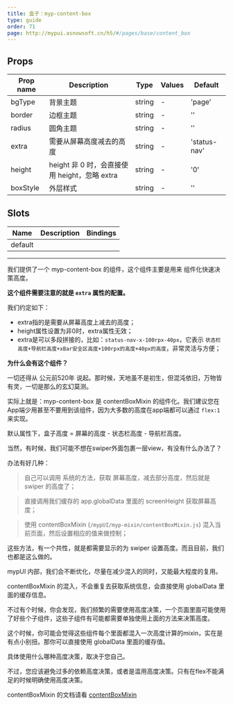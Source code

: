 ```yaml
---
title: 盒子：myp-content-box
type: guide
order: 71
page: http://mypui.asnowsoft.cn/h5/#/pages/base/content_box
---
```


## Props

| Prop name | Description                                   | Type   | Values | Default      |
| --------- | --------------------------------------------- | ------ | ------ | ------------ |
| bgType    | 背景主题                                      | string | -      | 'page'       |
| border    | 边框主题                                      | string | -      | ''           |
| radius    | 圆角主题                                      | string | -      | ''           |
| extra     | 需要从屏幕高度减去的高度                      | string | -      | 'status-nav' |
| height    | height 非 0 时，会直接使用 height，忽略 extra | string | -      | '0'          |
| boxStyle  | 外层样式                                      | string | -      | ''           |

## Slots

| Name    | Description | Bindings |
| ------- | ----------- | -------- |
| default |             |          |

---

我们提供了一个 myp-content-box 的组件，这个组件主要是用来 组件化快速决策高度。

**这个组件需要注意的就是 `extra` 属性的配置。**

我们约定如下：

- extra指的是需要从屏幕高度上减去的高度；
- height属性设置为非0时，extra属性无效；
- extra是可以多段拼接的，比如：`status-nav-x-100rpx-40px`，它表示 `状态栏高度+导航栏高度+xBar安全区高度+100rpx的高度+40px的高度`，非常灵活与方便；

**为什么会有这个组件？**

一切还得从 公元前520年 说起。那时候，天地虽不是初生，但混沌依旧，万物皆有灵，一切是那么的玄幻莫测。

实际上就是：myp-content-box 是 contentBoxMixin 的组件化。我们建议您在App端少用甚至不要用到该组件，因为大多数的高度在app端都可以通过 `flex:1` 来实现。

默认属性下，盒子高度 = 屏幕的高度 - 状态栏高度 - 导航栏高度。

当然，有时候，我们可能不想在swiper外面包裹一层view，有没有什么办法了？

办法有好几种：

> 自己可以调用 系统的方法，获取 屏幕高度，减去部分高度，然后就是 swiper 的高度了；

> 直接调用我们缓存的 app.globalData 里面的 screenHeight 获取屏幕高度；

> 使用 contentBoxMixin (`/mypUI/myp-mixin/contentBoxMixin.js`) 混入当前页面，然后设置相应的值来做控制；

这些方法，有一个共性，就是都需要显示的为 swiper 设置高度。而且目前，我们也都是这么做的。

mypUI 内部，我们会不断优化，尽量在减少混入的同时，又能最大程度的复用。

contentBoxMixin 的混入，不会重复去获取系统信息，会直接使用 globalData 里面的缓存信息。

不过有个时候，你会发现，我们频繁的需要使用高度决策，一个页面里面可能使用了好些个子组件，这些子组件有可能都需要单独使用上面的方法来决策高度。

这个时候，你可能会觉得这些组件每个里面都混入一次高度计算的mixin，实在是有点小别扭。那你可以直接使用 globalData 里面的缓存值。

具体使用什么哪种高度决策，取决于您自己。

不过，您应该避免过多的依赖高度决策，或者是滥用高度决策。只有在flex不能满足的时候明确使用高度决策。

contentBoxMixin 的文档请看 [contentBoxMixin](/doc/guide/contentBoxMixin.html)
